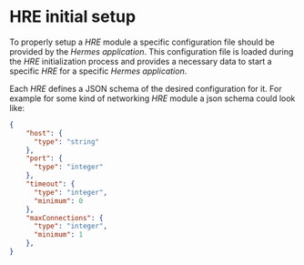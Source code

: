 # HRE initial setup

To properly setup a *HRE* module a specific configuration file should be provided by the *Hermes application*.
This configuration file is loaded during the *HRE* initialization process
and provides a necessary data to start a specific *HRE* for a specific *Hermes application*.

Each *HRE* defines a JSON schema of the desired configuration for it.
For example for some kind of networking *HRE* module a json schema could look like:

```json
{
    "host": {
      "type": "string"
    },
    "port": {
      "type": "integer"
    },
    "timeout": {
      "type": "integer",
      "minimum": 0
    },
    "maxConnections": {
      "type": "integer",
      "minimum": 1
    },
}
```
